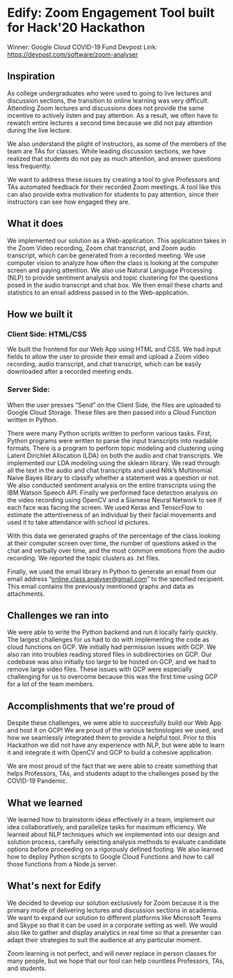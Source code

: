 # Edify: Zoom Engagement Tool built for Hack'20 Hackathon

Winner: Google Cloud COVID-19 Fund
Devpost Link: https://devpost.com/software/zoom-analyser

## Inspiration
As college undergraduates who were used to going to live lectures and discussion sections, the transition to online learning was very difficult. Attending Zoom lectures and discussions does not provide the same incentive to actively listen and pay attention. As a result, we often have to rewatch entire lectures a second time because we did not pay attention during the live lecture. 

We also understand the plight of instructors, as some of the members of the team are TAs for classes. While leading discussion sections, we have realized that students do not pay as much attention, and answer questions less frequently.

We want to address these issues by creating a tool to give Professors and TAs automated feedback for their recorded Zoom meetings. A tool like this can also provide extra motivation for students to pay attention, since their instructors can see how engaged they are.

## What it does
We implemented our solution as a Web-application. This application takes in the Zoom Video recording, Zoom chat transcript, and Zoom audio transcript, which can be generated from a recorded meeting. We use computer vision to analyze how often the class is looking at the computer screen and paying attention. We also use Natural Language Processing (NLP) to provide sentiment analysis and topic clustering for the questions posed in the audio transcript and chat box. We then email these charts and statistics to an email address passed in to the Web-application.

## How we built it

### Client Side: HTML/CSS
We built the frontend for our Web App using HTML and CSS. We had input fields to allow the user to provide their email and upload a Zoom video recording, audio transcript, and chat transcript, which can be easily downloaded after a recorded meeting ends.

### Server Side:
When the user presses “Send” on the Client Side, the files are uploaded to Google Cloud Storage. These files are then passed into a Cloud Function written in Python.

There were many Python scripts written to perform various tasks. First, Python programs were written to parse the input transcripts into readable formats. There is a program to perform topic modeling and clustering using Latent Dirichlet Allocation (LDA) on both the audio and chat transcripts. We implemented our LDA modeling using the sklearn library. We read through all the text in the audio and chat transcripts and used Nltk’s Multinomial Naive Bayes library to classify whether a statement was a question or not. We also conducted sentiment analysis on the entire transcripts using the IBM Watson Speech API. Finally we performed face detection analysis on the video recording using OpenCV and a Siamese Neural Network to see if each face was facing the screen. We used Keras and TensorFlow to estimate the attentiveness of an individual by their facial movements and used it to take attendance with school id pictures. 

With this data we generated graphs of the percentage of the class looking at their computer screen over time, the number of questions asked in the chat and verbally over time, and the most common emotions from the audio recording. We reported the topic clusters as .txt files. 

Finally, we used the email library in Python to generate an email from our email address “online.class.analyser@gmail.com” to the specified recipient. This email contains the previously mentioned graphs and data as attachments.

## Challenges we ran into
We were able to write the Python backend and run it locally fairly quickly. The largest challenges for us had to do with implementing the code as cloud functions on GCP. We initially had permission issues with GCP. We also ran into troubles reading stored files in subdirectories on GCP. Our codebase was also initially too large to be hosted on GCP, and we had to remove large video files. These issues with GCP were especially challenging for us to overcome because this was the first time using GCP for a lot of the team members. 


## Accomplishments that we're proud of
Despite these challenges, we were able to successfully build our Web App and host it on GCP! We are proud of the various technologies we used, and how we seamlessly integrated them to provide a helpful tool. Prior to this Hackathon we did not have any experience with NLP, but were able to learn it and integrate it with OpenCV and GCP to build a cohesive application. 

We are most proud of the fact that we were able to create something that helps Professors, TAs, and students adapt to the challenges posed by the COVID-19 Pandemic. 

## What we learned
We learned how to brainstorm ideas effectively in a team, implement our idea collaboratively, and parallelize tasks for maximum efficiency. We learned about NLP techniques which we implemented into our design and solution process, carefully selecting analysis methods to evaluate candidate options before proceeding on a rigorously defined footing. We also learned how to deploy Python scripts to Google Cloud Functions and how to call those functions from a Node.js server.

## What's next for Edify
We decided to develop our solution exclusively for Zoom because it is the primary mode of delivering lectures and discussion sections in academia. We want to expand our solution to different platforms like Microsoft Teams and Skype so that it can be used in a corporate setting as well. We would also like to gather and display analytics in real time so that a presenter can adapt their strategies to suit the audience at any particular moment.

Zoom learning is not perfect, and will never replace in person classes for many people, but we hope that our tool can help countless Professors, TAs, and students.
